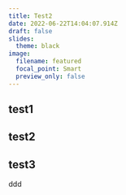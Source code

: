 ```yaml
---
title: Test2
date: 2022-06-22T14:04:07.914Z
draft: false
slides:
  theme: black
image:
  filename: featured
  focal_point: Smart
  preview_only: false
---
```

test1
---
test2
---
test3
---
ddd